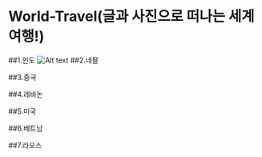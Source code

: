 # World-Travel(글과 사진으로 떠나는 세계여행!)

##1.인도
![Alt text](/parth/to/img.jpg)
##2.네팔

##3.중국

##4.레바논

##5.미국

##6.베트남

##7.라오스
